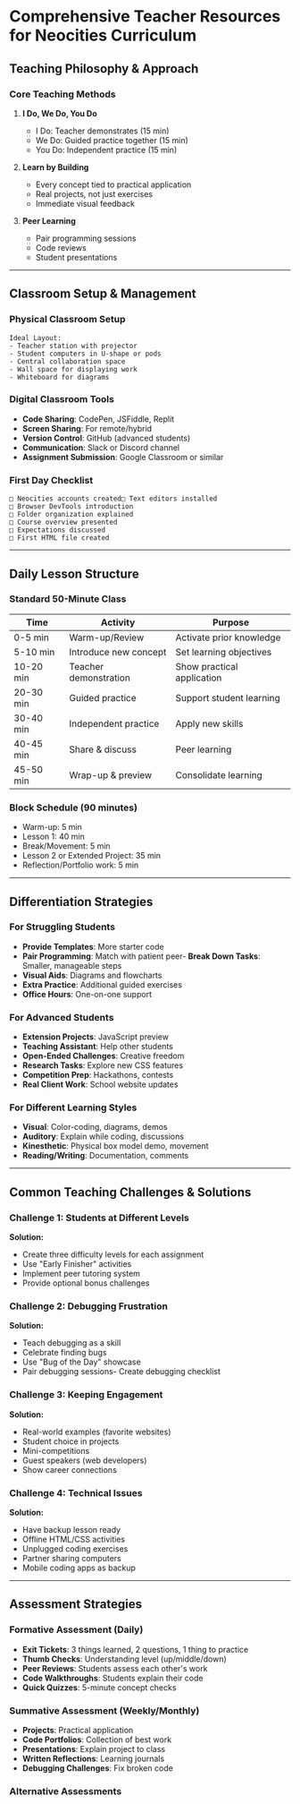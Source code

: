 # Comprehensive Teacher Resources for Neocities Curriculum

## Teaching Philosophy & Approach

### Core Teaching Methods
1. **I Do, We Do, You Do**
   - I Do: Teacher demonstrates (15 min)
   - We Do: Guided practice together (15 min)
   - You Do: Independent practice (15 min)

2. **Learn by Building**
   - Every concept tied to practical application
   - Real projects, not just exercises
   - Immediate visual feedback

3. **Peer Learning**
   - Pair programming sessions
   - Code reviews
   - Student presentations

---

## Classroom Setup & Management

### Physical Classroom Setup
```
Ideal Layout:
- Teacher station with projector
- Student computers in U-shape or pods
- Central collaboration space
- Wall space for displaying work
- Whiteboard for diagrams
```

### Digital Classroom Tools
- **Code Sharing**: CodePen, JSFiddle, Replit
- **Screen Sharing**: For remote/hybrid
- **Version Control**: GitHub (advanced students)
- **Communication**: Slack or Discord channel
- **Assignment Submission**: Google Classroom or similar

### First Day Checklist
```
□ Neocities accounts created□ Text editors installed
□ Browser DevTools introduction
□ Folder organization explained
□ Course overview presented
□ Expectations discussed
□ First HTML file created
```

---

## Daily Lesson Structure

### Standard 50-Minute Class

| Time | Activity | Purpose |
|------|----------|---------|
| 0-5 min | Warm-up/Review | Activate prior knowledge |
| 5-10 min | Introduce new concept | Set learning objectives |
| 10-20 min | Teacher demonstration | Show practical application |
| 20-30 min | Guided practice | Support student learning |
| 30-40 min | Independent practice | Apply new skills |
| 40-45 min | Share & discuss | Peer learning |
| 45-50 min | Wrap-up & preview | Consolidate learning |

### Block Schedule (90 minutes)
- Warm-up: 5 min
- Lesson 1: 40 min
- Break/Movement: 5 min
- Lesson 2 or Extended Project: 35 min
- Reflection/Portfolio work: 5 min

---

## Differentiation Strategies

### For Struggling Students
- **Provide Templates**: More starter code
- **Pair Programming**: Match with patient peer- **Break Down Tasks**: Smaller, manageable steps
- **Visual Aids**: Diagrams and flowcharts
- **Extra Practice**: Additional guided exercises
- **Office Hours**: One-on-one support

### For Advanced Students
- **Extension Projects**: JavaScript preview
- **Teaching Assistant**: Help other students
- **Open-Ended Challenges**: Creative freedom
- **Research Tasks**: Explore new CSS features
- **Competition Prep**: Hackathons, contests
- **Real Client Work**: School website updates

### For Different Learning Styles
- **Visual**: Color-coding, diagrams, demos
- **Auditory**: Explain while coding, discussions
- **Kinesthetic**: Physical box model demo, movement
- **Reading/Writing**: Documentation, comments

---

## Common Teaching Challenges & Solutions

### Challenge 1: Students at Different Levels
**Solution:**
- Create three difficulty levels for each assignment
- Use "Early Finisher" activities
- Implement peer tutoring system
- Provide optional bonus challenges

### Challenge 2: Debugging Frustration
**Solution:**
- Teach debugging as a skill
- Celebrate finding bugs
- Use "Bug of the Day" showcase
- Pair debugging sessions- Create debugging checklist

### Challenge 3: Keeping Engagement
**Solution:**
- Real-world examples (favorite websites)
- Student choice in projects
- Mini-competitions
- Guest speakers (web developers)
- Show career connections

### Challenge 4: Technical Issues
**Solution:**
- Have backup lesson ready
- Offline HTML/CSS activities
- Unplugged coding exercises
- Partner sharing computers
- Mobile coding apps as backup

---

## Assessment Strategies

### Formative Assessment (Daily)
- **Exit Tickets**: 3 things learned, 2 questions, 1 thing to practice
- **Thumb Checks**: Understanding level (up/middle/down)
- **Peer Reviews**: Students assess each other's work
- **Code Walkthroughs**: Students explain their code
- **Quick Quizzes**: 5-minute concept checks

### Summative Assessment (Weekly/Monthly)
- **Projects**: Practical application
- **Code Portfolios**: Collection of best work
- **Presentations**: Explain project to class
- **Written Reflections**: Learning journals
- **Debugging Challenges**: Fix broken code

### Alternative Assessments